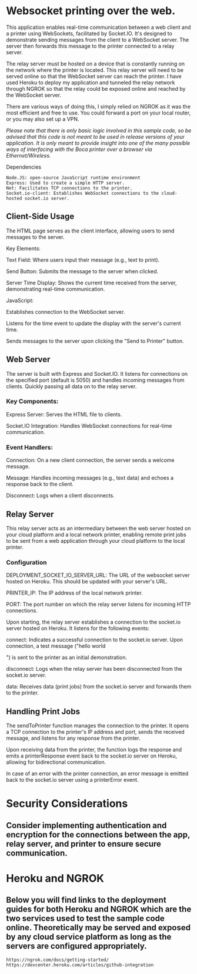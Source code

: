 # Websocket printing over the web.

This application enables real-time communication between a web client and a printer using WebSockets, facilitated by Socket.IO. It's designed to demonstrate sending messages from the client to a WebSocket server. The server then forwards this message to the printer connected to a relay server.

The relay server must be hosted on a device that is constantly running on the network where the printer is located. This relay server will need to be served online so that the WebSocket server can reach the printer. I have used Heroku to deploy my application and tunneled the relay network through NGROK so that the relay could be exposed online and reached by the WebSocket server.

There are various ways of doing this, I simply relied on NGROK as it was the most efficient and free to use. You could forward a port on your local router, or you may also set up a VPN.

*Please note that there is only basic logic involved in this sample code, so be advised that this code is not meant to be used in release versions of your application. It is only meant to provide insight into one of the many possible ways of interfacing with the Boca printer over a browser via Ethernet/Wireless.*

Dependencies

    Node.JS: open-source JavaScript runtime environment 
    Express: Used to create a simple HTTP server.
    Net: Facilitates TCP connections to the printer.
    Socket.io-client: Establishes WebSocket connections to the cloud-hosted socket.io server.

## Client-Side Usage

The HTML page serves as the client interface, allowing users to send messages to the server.

Key Elements:

Text Field: Where users input their message (e.g., text to print).

Send Button: Submits the message to the server when clicked.

Server Time Display: Shows the current time received from the server, demonstrating real-time communication.

JavaScript:

Establishes connection to the WebSocket server.

Listens for the time event to update the display with the server's current time.

Sends messages to the server upon clicking the "Send to Printer" button.

## Web Server

The server is built with Express and Socket.IO. It listens for connections on the specified port (default is 5050) and handles incoming messages from clients. Quickly passing all data on to the relay server.

### Key Components:

Express Server: Serves the HTML file to clients.

Socket.IO Integration: Handles WebSocket connections for real-time communication.

### Event Handlers:

Connection: On a new client connection, the server sends a welcome message.

Message: Handles incoming messages (e.g., text data) and echoes a response back to the client.

Disconnect: Logs when a client disconnects.

## Relay Server

This relay server acts as an intermediary between the web server hosted on your cloud platform and a local network printer, enabling remote print jobs to be sent from a web application through your cloud platform to the local printer.

### Configuration

DEPLOYMENT_SOCKET_IO_SERVER_URL: The URL of the websocket server hosted on Heroku. This should be updated with your server's URL.

PRINTER_IP: The IP address of the local network printer.

PORT: The port number on which the relay server listens for incoming HTTP connections.

Upon starting, the relay server establishes a connection to the socket.io server hosted on Heroku. It listens for the following events:

connect: Indicates a successful connection to the socket.io server. Upon connection, 
a test message ("hello world <p>") is sent to the printer as an initial demonstration.

disconnect: Logs when the relay server has been disconnected from the socket.io server.

data: Receives data (print jobs) from the socket.io server and forwards them to the printer.

## Handling Print Jobs

The sendToPrinter function manages the connection to the printer. It opens a TCP connection to the printer's IP address and port, sends the received message, and listens for any response from the printer.

Upon receiving data from the printer, the function logs the response and emits a printerResponse event back to the socket.io server on Heroku, allowing for bidirectional communication.

In case of an error with the printer connection, an error message is emitted back to the socket.io server using a printerError event.


# Security Considerations

## Consider implementing authentication and encryption for the connections between the app, relay server, and printer to ensure secure communication. 

# Heroku and NGROK

## Below you will find links to the deployment guides for both Heroku and NGROK which are the two services used to test the sample code online. Theoretically may be served and exposed by any cloud service platform as long as the servers are configured appropriately.

    https://ngrok.com/docs/getting-started/
    https://devcenter.heroku.com/articles/github-integration


